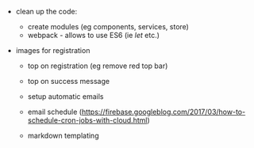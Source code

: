
- clean up the code:
  - create modules (eg components, services, store)
  - webpack - allows to use ES6 (ie _let_ etc.)

- images for registration
  - top on registration (eg remove red top bar)
  - top on success message

  - setup automatic emails
  - email schedule (https://firebase.googleblog.com/2017/03/how-to-schedule-cron-jobs-with-cloud.html)
  - markdown templating
